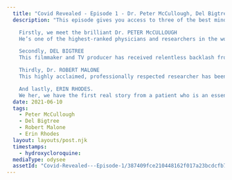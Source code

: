```yaml
---
  title: "Covid Revealed - Episode 1 - Dr. Peter McCullough, Del Bigtree, Dr. Robert Malone, Erin Rhodes"
  description: "This episode gives you access to three of the best minds out there, not to mention the eye-opening firsthand testimonial of Erin Rhodes.

    Firstly, we meet the brilliant Dr. PETER McCULLOUGH
    He’s one of the highest-ranked physicians and researchers in the world and has been on the front row for decisions made between Big Pharma and governments worldwide. If only the government had listened to his recommendation on hydroxychloroquine. He exclaimed in this interview: “We’ve been using it for 65 years. It wasn’t toxic last year!”

    Secondly, DEL BIGTREE
    This filmmaker and TV producer has received relentless backlash from mainstream media. Interestingly enough, it all started when his curiosity turned into a kind of “detective mode” after his hit TV show producers refused to expose big pharma when they came across some shocking proof on the dangers of vaccines: … And that no network would cover the story? He has a passion for exposing Big Pharma and big media, and it came when he realized ALL of television is being controlled by the pharmaceutical industry.

    Thirdly, Dr. ROBERT MALONE
    This highly acclaimed, professionally respected researcher has been awarded 9 patents for mRNA and DNA research. He knows viruses better than nearly anyone in the world, having made huge contributions to treatments for viruses like HIV, Ebola and other SARS viruses. Dr. Malone is truly someone special.

    And lastly, ERIN RHODES.
    We her, we have the first real story from a patient who is an essential worker (A Homecare Speech Pathologist) that shares her first reactions to the jab… She is very trusting of doctors and healthcare in general, so she never questioned any of this. She states: “I had such blind faith that I was excited to be one of the first…”"
  date: 2021-06-10
  tags:
    - Peter McCullough
    - Del Bigtree
    - Robert Malone
    - Erin Rhodes
  layout: layouts/post.njk
  timestamps:
    - hydroxycloroquine:
  mediaType: odysee
  assetId: "Covid-Revealed---Episode-1/387409fce210448162f017a23bcdcfb70b0d31f5"
---
```

